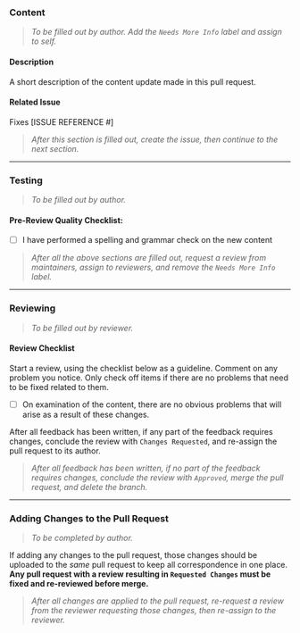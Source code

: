 
### Content
> _To be filled out by author. Add the `Needs More Info` label and assign to self._

#### **Description**
A short description of the content update made in this pull request.

#### **Related Issue**
Fixes [ISSUE REFERENCE #]

> _After this section is filled out, create the issue, then continue to the next section._

---

### Testing
> _To be filled out by author._

#### **Pre-Review Quality Checklist:**

- [ ] I have performed a spelling and grammar check on the new content

> _After all the above sections are filled out, request a review from maintainers, assign to reviewers, and remove the `Needs More Info` label._

---

### Reviewing
> _To be filled out by reviewer._

#### **Review Checklist**
Start a review, using the checklist below as a guideline. Comment on any problem you notice. Only check off items if there are no problems that need to be fixed related to them.
- [ ] On examination of the content, there are no obvious problems that will arise as a result of these changes.

After all feedback has been written, if any part of the feedback requires changes, conclude the review with `Changes Requested`, and re-assign the pull request to its author.

> _After all feedback has been written, if no part of the feedback requires changes, conclude the review with `Approved`, merge the pull request, and delete the branch._

---

### Adding Changes to the Pull Request
> _To be completed by author._

If adding any changes to the pull request, those changes should be uploaded to the _same_ pull request to keep all correspondence in one place. **Any pull request with a review resulting in `Requested Changes` must be fixed and re-reviewed before merge.**

> _After all changes are applied to the pull request, re-request a review from the reviewer requesting those changes, then re-assign to the reviewer._
